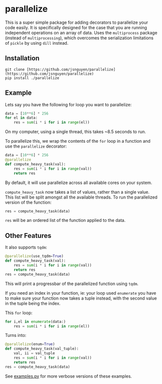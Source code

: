 # parallelize

This is a super simple package for adding decorators to parallelize your code easily. It is specifically designed for the case that you are running independent operations on an array of data. Uses the `multiprocess` package (instead of `multiprocessing`), which overcomes the serialization limitations of `pickle` by using `dill` instead.

## Installation

```
git clone [https://github.com/jsnguyen/parallelize](https://github.com/jsnguyen/parallelize)
pip install ./parallelize
```

## Example

Lets say you have the following for loop you want to parallelize:

``` python
data = [10**6] * 256
for el in data:
    res = sum(i * i for i in range(el))
```

On my computer, using a single thread, this takes ~8.5 seconds to run.

To parallelize this, we wrap the contents of the `for` loop in a function and use the `parallelize` decorator:

``` python
data = [10**6] * 256
@parallelize
def compute_heavy_task(val):
    res = sum(i * i for i in range(val))
    return res
```

By default, it will use parallelize across all available cores on your system.

`compute_heavy_task` now takes a list of values, rather than a single value. This list will be split amongst all the available threads. To run the parallelized version of the function:

``` python
res = compute_heavy_task(data)
```

`res` will be an ordered list of the function applied to the data.

## Other Features

It also supports `tqdm`:

``` python
@parallelize(use_tqdm=True)
def compute_heavy_task(val):
    res = sum(i * i for i in range(val))
    return res
res = compute_heavy_task(data)
```

This will print a progressbar of the parallelized function using `tqdm`.

If you need an index in your function, ie: your loop used `enumerate` you have to make sure your function now takes a tuple instead, with the second value in the tuple being the index.

This `for` loop:

``` python
for i,el in enumerate(data:)
    res = sum(i * i for i in range(el))
```
Turns into:

``` python
@parallelize(enum=True)
def compute_heavy_task(val_tuple):
    val, ii = val_tuple
    res = sum(i * i for i in range(val))
    return res
res = compute_heavy_task(data)
```

See [examples.py](./tests/examples.py) for more verbose versions of these examples.